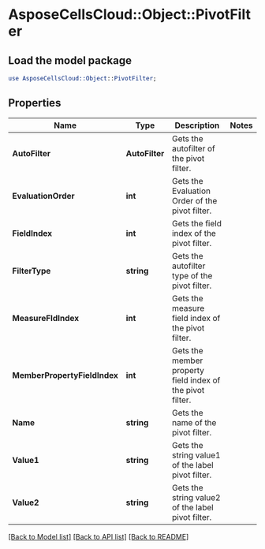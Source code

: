 # AsposeCellsCloud::Object::PivotFilter 

## Load the model package
```perl
use AsposeCellsCloud::Object::PivotFilter;
```

## Properties
Name | Type | Description | Notes
------------ | ------------- | ------------- | -------------
**AutoFilter** | **AutoFilter** | Gets the autofilter of the pivot filter. |
**EvaluationOrder** | **int** | Gets the Evaluation Order of the pivot filter. |
**FieldIndex** | **int** | Gets the field index of the pivot filter. |
**FilterType** | **string** | Gets the autofilter type of the pivot filter. |
**MeasureFldIndex** | **int** | Gets the measure field index of the pivot filter.             |
**MemberPropertyFieldIndex** | **int** | Gets the member property field index of the pivot filter.             |
**Name** | **string** | Gets the name of the pivot filter. |
**Value1** | **string** | Gets the string value1 of the label pivot filter.             |
**Value2** | **string** | Gets the string value2 of the label pivot filter.             |  

[[Back to Model list]](../README.md#documentation-for-models) [[Back to API list]](../README.md#documentation-for-api-endpoints) [[Back to README]](../README.md)

